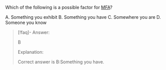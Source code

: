 
Which of the following is a possible factor for [MFA](../../Glossary/MFA.md)?

A. Something you exhibit 
B. Something you have 
C. Somewhere you are 
D. Someone you know

> [!faq]- Answer: 
> 
> B 
> 
> Explanation: 
> 
> Correct answer is B:Something you have.

